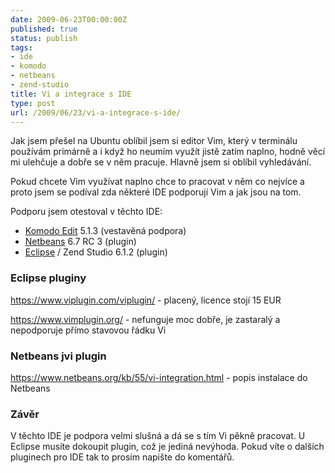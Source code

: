 ```yaml
---
date: 2009-06-23T00:00:00Z
published: true
status: publish
tags:
- ide
- komodo
- netbeans
- zend-studio
title: Vi a integrace s IDE
type: post
url: /2009/06/23/vi-a-integrace-s-ide/
---
```


<p>Jak jsem přešel na Ubuntu oblíbil jsem si editor Vim, který v terminálu používám primárně a i když ho neumím využít jistě zatím naplno, hodně věcí mi ulehčuje a dobře se v něm pracuje. Hlavně jsem si oblíbil vyhledávání.</p>
<p>Pokud  chcete Vim využívat naplno chce to pracovat v něm co nejvíce a proto jsem se podíval zda některé IDE podporují Vim a jak jsou na tom.</p>

<p>Podporu jsem otestoval v těchto IDE:</p>
<ul>
	<li><a href="https://www.activestate.com/komodo_edit/">Komodo Edit</a> 5.1.3 (vestavěná podpora)</li>
	<li><a href="https://www.netbeans.org/">Netbeans</a> 6.7 RC 3 (plugin)</li>
	<li><a href="https://www.eclipse.org">Eclipse</a> / Zend Studio 6.1.2 (plugin)</li>
</ul>
<h3>Eclipse pluginy</h3>
<p><a href="https://www.viplugin.com/viplugin/">https://www.viplugin.com/viplugin/</a> - placený, licence stojí 15 EUR</p>
<p><a href="https://www.vimplugin.org/">https://www.vimplugin.org/</a> - nefunguje moc dobře, je zastaralý a nepodporuje přímo stavovou řádku Vi</p>
<h3>Netbeans jvi plugin</h3>
<p><a href="https://www.netbeans.org/kb/55/vi-integration.html">https://www.netbeans.org/kb/55/vi-integration.html</a> - popis instalace do Netbeans</p>
<h3>Závěr</h3>
<p>V těchto IDE je podpora velmi slušná a dá se s tím Vi pěkně pracovat. U Eclipse musíte dokoupit plugin, což je jediná nevýhoda. Pokud víte o dalších pluginech pro IDE tak to prosím napište do komentářů.</p>
